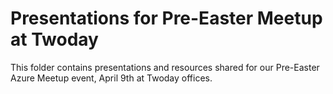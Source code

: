 # Presentations for Pre-Easter Meetup at Twoday

This folder contains presentations and resources shared for our Pre-Easter Azure Meetup event, April 9th at Twoday offices.
